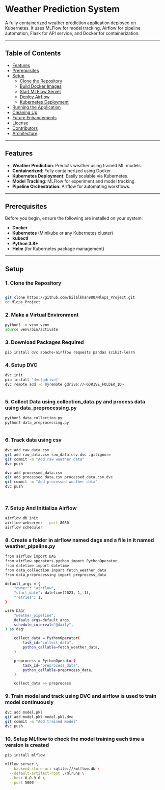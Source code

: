 # **Weather Prediction System**

A fully containerized weather prediction application deployed on Kubernetes. It uses MLFlow for model tracking, Airflow for pipeline automation, Flask for API service, and Docker for containerization.

---

## **Table of Contents**

- [Features](#features)
- [Prerequisites](#prerequisites)
- [Setup](#setup)
  - [Clone the Repository](#1-clone-the-repository)
  - [Build Docker Images](#2-build-docker-images)
  - [Start MLFlow Server](#3-start-mlflow-server)
  - [Deploy Airflow](#4-deploy-airflow)
  - [Kubernetes Deployment](#5-kubernetes-deployment)
- [Running the Application](#running-the-application)
- [Cleaning Up](#cleaning-up)
- [Future Enhancements](#future-enhancements)
- [License](#license)
- [Contributors](#contributors)
- [Architecture](#architecture)

---

## **Features**
- **Weather Prediction**: Predicts weather using trained ML models.
- **Containerized**: Fully containerized using Docker.
- **Kubernetes Deployment**: Easily scalable via Kubernetes.
- **Model Tracking**: MLFlow for experiment and model tracking.
- **Pipeline Orchestration**: Airflow for automating workflows.

---

## **Prerequisites**

Before you begin, ensure the following are installed on your system:
- **Docker**
- **Kubernetes** (Minikube or any Kubernetes cluster)
- **kubectl**
- **Python 3.8+**
- **Helm** (for Kubernetes package management)

---

## **Setup**

### 1. **Clone the Repository**
```bash

git clone https://github.com/bilalkhan980/Mlops_Project.git
cd Mlops_Project 
```

### 2. **Make a Virtual Environment**


```bash
python3 -m venv venv
source venv/bin/activate
```

### 3. **Download Packages Required**


```bash
pip install dvc apache-airflow requests pandas scikit-learn
```

### 4. **Setup DVC**

```bash
dvc init
pip install 'dvc[gdrive]'
dvc remote add -d myremote gdrive://<GDRIVE_FOLDER_ID>
  
```

### 5. **Collect Data using collection_data.py and process data using data_preprocessing.py**


```bash
python3 data_collection.py
python3 data_preprocessing.py
  
```

### 6. **Track data using csv**


```bash
dvc add raw_data.csv
git add raw_data.csv raw_data.csv.dvc .gitignore
git commit -m "Add raw weather data"
dvc push

dvc add processed_data.csv
git add processed_data.csv processed_data.csv.dvc
git commit -m "Add processed weather data"
dvc push

  
```

### 7. **Setup And Initializa Airflow**


```bash
airflow db init
airflow webserver --port 8080
airflow scheduler
```

### 8. **Create a folder in airflow named dags and a file in it named weather_pipeline.py**


```bash
from airflow import DAG
from airflow.operators.python import PythonOperator
from datetime import datetime
from data_collection import fetch_weather_data
from data_preprocessing import preprocess_data

default_args = {
    "owner": "airflow",
    "start_date": datetime(2023, 1, 1),
    "retries": 1,
}

with DAG(
    "weather_pipeline",
    default_args=default_args,
    schedule_interval="@daily",
) as dag:

    collect_data = PythonOperator(
        task_id="collect_data",
        python_callable=fetch_weather_data,
    )

    preprocess = PythonOperator(
        task_id="preprocess_data",
        python_callable=preprocess_data,
    )

    collect_data >> preprocess

```



### 9. **Train model and track using DVC and airflow is used to train model continuously**


```bash
dvc add model.pkl
git add model.pkl model.pkl.dvc
git commit -m "Add trained model"
dvc push
```

### 10. **Setup MLflow to check the model training each time a version is created**


```bash
pip install mlflow
```
```bash
mlflow server \
  --backend-store-uri sqlite:///mlflow.db \
  --default-artifact-root ./mlruns \
  --host 0.0.0.0 \
  --port 5000
```



